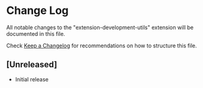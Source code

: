 # Change Log

All notable changes to the "extension-development-utils" extension will be documented in this file.

Check [Keep a Changelog](http://keepachangelog.com/) for recommendations on how to structure this file.

## [Unreleased]

- Initial release